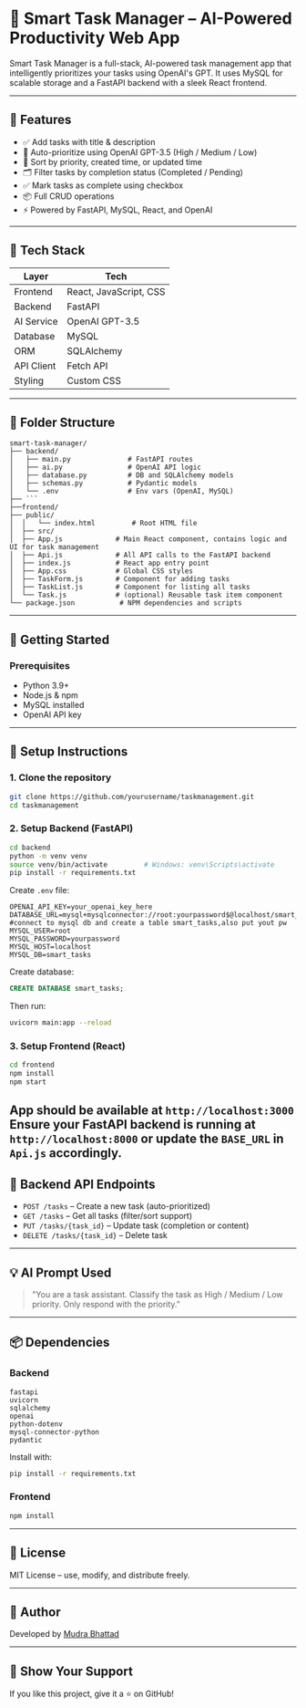 # 🧠 Smart Task Manager – AI-Powered Productivity Web App

Smart Task Manager is a full-stack, AI-powered task management app that intelligently prioritizes your tasks using OpenAI's GPT. It uses MySQL for scalable storage and a FastAPI backend with a sleek React frontend.

---

## 🔗 Features

- ✅ Add tasks with title & description
- 🧠 Auto-prioritize using OpenAI GPT-3.5 (High / Medium / Low)
- 🔁 Sort by priority, created time, or updated time
- 🗂️ Filter tasks by completion status (Completed / Pending)
- ✅ Mark tasks as complete using checkbox
- 📦 Full CRUD operations
- ⚡ Powered by FastAPI, MySQL, React, and OpenAI

---

## 🧱 Tech Stack

| Layer        | Tech                                  |
|--------------|----------------------------------------|
| Frontend     | React, JavaScript, CSS                 |
| Backend      | FastAPI                                |
| AI Service   | OpenAI GPT-3.5                         |
| Database     | MySQL                                  |
| ORM          | SQLAlchemy                             |
| API Client   | Fetch API                              |
| Styling      | Custom CSS                             |

---

## 📁 Folder Structure

```
smart-task-manager/
├── backend/
│   ├── main.py              # FastAPI routes
│   ├── ai.py                # OpenAI API logic
│   ├── database.py          # DB and SQLAlchemy models
│   ├── schemas.py           # Pydantic models
│   └── .env                 # Env vars (OpenAI, MySQL)
├── ```
├──frontend/
├── public/
│  │   └── index.html         # Root HTML file
│  ├── src/
│  ├── App.js             # Main React component, contains logic and UI for task management
│  ├── Api.js             # All API calls to the FastAPI backend
│  ├── index.js           # React app entry point
│  ├── App.css            # Global CSS styles
│  ├── TaskForm.js        # Component for adding tasks
│  ├── TaskList.js        # Component for listing all tasks
│  └── Task.js            # (optional) Reusable task item component
└── package.json           # NPM dependencies and scripts
```

---

## 🚀 Getting Started

### Prerequisites

- Python 3.9+
- Node.js & npm
- MySQL installed
- OpenAI API key

---

## 🔧 Setup Instructions

### 1. Clone the repository

```bash
git clone https://github.com/yourusername/taskmanagement.git
cd taskmanagement
```

### 2. Setup Backend (FastAPI)

```bash
cd backend
python -m venv venv
source venv/bin/activate         # Windows: venv\Scripts\activate
pip install -r requirements.txt
```

Create `.env` file:

```
OPENAI_API_KEY=your_openai_key_here
DATABASE_URL=mysql+mysqlconnector://root:yourpassword$@localhost/smart_tasks   #connect to mysql db and create a table smart_tasks,also put yout pw 
MYSQL_USER=root
MYSQL_PASSWORD=yourpassword
MYSQL_HOST=localhost
MYSQL_DB=smart_tasks
```

Create database:

```sql
CREATE DATABASE smart_tasks;
```

Then run:

```bash
uvicorn main:app --reload
```

### 3. Setup Frontend (React)

```bash
cd frontend
npm install
npm start
```

App should be available at `http://localhost:3000`
Ensure your FastAPI backend is running at `http://localhost:8000` or update the `BASE_URL` in `Api.js` accordingly.
---

## 🔌 Backend API Endpoints

- `POST /tasks` – Create a new task (auto-prioritized)
- `GET /tasks` – Get all tasks (filter/sort support)
- `PUT /tasks/{task_id}` – Update task (completion or content)
- `DELETE /tasks/{task_id}` – Delete task

---

## 💡 AI Prompt Used

> "You are a task assistant. Classify the task as High / Medium / Low priority. Only respond with the priority."

---

## 📦 Dependencies

### Backend

```
fastapi
uvicorn
sqlalchemy
openai
python-dotenv
mysql-connector-python
pydantic
```
Install with:

```bash
pip install -r requirements.txt
```

### Frontend

```bash
npm install
```

---

## 📄 License

MIT License – use, modify, and distribute freely.

---

## 🙌 Author

Developed by [Mudra Bhattad](https://github.com/mudrabhattad)

---

## 🌟 Show Your Support

If you like this project, give it a ⭐ on GitHub!


